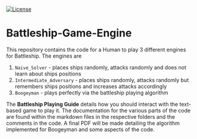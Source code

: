 [![License](https://img.shields.io/badge/License-Apache%202.0-blue.svg)](https://raw.githubusercontent.com/kj3moraes/Battleship-Game-Engine/main/LICENSE?token=AGECP4XVDS6TJ6IWA3MAF7DA3NEZA)

# Battleship-Game-Engine
This repository contains the code for a Human to play 3 different engines for Battleship. The engines are 
1. `Naive_Solver` - places ships randomly, attacks randomly and does not learn about ships positions
2. `Intermediate_Adversary` - places ships randomly, attacks randomly but remembers ships positions and increases attacks accordingly
3. `Boogeyman` - plays perfectly via the battleship playing algorithm


The **Battleship Playing Guide** details how you should interact with the text-based game to play it. The documentation for the various parts of the code are found within the markdown files in the respective folders and 
the comments in the code. A final PDF will be made detailing the algorithm implemented for Boogeyman and some aspects
of the code.
